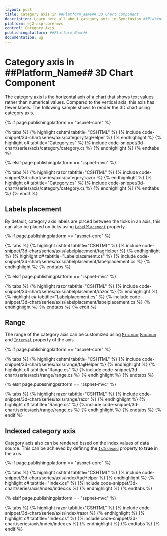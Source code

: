 ```yaml
---
layout: post
title: Category axis in ##Platform_Name## 3D Chart Component
description: Learn here all about category axis in Syncfusion ##Platform_Name## 3D Chart component of Syncfusion Essential JS 2 and more.
platform: ej2-asp-core-mvc
control: Category Axis
publishingplatform: ##Platform_Name##
documentation: ug
---
```



# Category axis in ##Platform_Name## 3D Chart Component

The category axis is the horizontal axis of a chart that shows text values rather than numerical values. Compared to the vertical axis, this axis has fewer labels. The following sample shows to render the 3D chart using category axis.

{% if page.publishingplatform == "aspnet-core" %}

{% tabs %}
{% highlight cshtml tabtitle="CSHTML" %}
{% include code-snippet/3d-chart/series/axis/category/tagHelper %}
{% endhighlight %}
{% highlight c# tabtitle="Category.cs" %}
{% include code-snippet/3d-chart/series/axis/category/category.cs %}
{% endhighlight %}
{% endtabs %}

{% elsif page.publishingplatform == "aspnet-mvc" %}

{% tabs %}
{% highlight razor tabtitle="CSHTML" %}
{% include code-snippet/3d-chart/series/axis/category/razor %}
{% endhighlight %}
{% highlight c# tabtitle="Category.cs" %}
{% include code-snippet/3d-chart/series/axis/category/category.cs %}
{% endhighlight %}
{% endtabs %}
{% endif %}



## Labels placement

By default, category axis labels are placed between the ticks in an axis, this can also be placed on ticks using [`LabelPlacement`](https://help.syncfusion.com/cr/aspnetmvc-js2/Syncfusion.EJ2.Charts.Chart3DAxis.html#Syncfusion_EJ2_Charts_Chart3DAxis_LabelPlacement) property.

{% if page.publishingplatform == "aspnet-core" %}

{% tabs %}
{% highlight cshtml tabtitle="CSHTML" %}
{% include code-snippet/3d-chart/series/axis/labelplacement/tagHelper %}
{% endhighlight %}
{% highlight c# tabtitle="Labelplacement.cs" %}
{% include code-snippet/3d-chart/series/axis/labelplacement/labelplacement.cs %}
{% endhighlight %}
{% endtabs %}

{% elsif page.publishingplatform == "aspnet-mvc" %}

{% tabs %}
{% highlight razor tabtitle="CSHTML" %}
{% include code-snippet/3d-chart/series/axis/labelplacement/razor %}
{% endhighlight %}
{% highlight c# tabtitle="Labelplacement.cs" %}
{% include code-snippet/3d-chart/series/axis/labelplacement/labelplacement.cs %}
{% endhighlight %}
{% endtabs %}
{% endif %}



## Range

The range of the category axis can be customized using [`Minimum`](https://help.syncfusion.com/cr/aspnetmvc-js2/Syncfusion.EJ2.Charts.Chart3DAxis.html#Syncfusion_EJ2_Charts_Chart3DAxis_Minimum), [`Maximum`](https://help.syncfusion.com/cr/aspnetmvc-js2/Syncfusion.EJ2.Charts.Chart3DAxis.html#Syncfusion_EJ2_Charts_Chart3DAxis_Maximum) and [`Interval`](https://help.syncfusion.com/cr/aspnetmvc-js2/Syncfusion.EJ2.Charts.Chart3DAxis.html#Syncfusion_EJ2_Charts_Chart3DAxis_Interval) property of the axis.

{% if page.publishingplatform == "aspnet-core" %}

{% tabs %}
{% highlight cshtml tabtitle="CSHTML" %}
{% include code-snippet/3d-chart/series/axis/range/tagHelper %}
{% endhighlight %}
{% highlight c# tabtitle="Range.cs" %}
{% include code-snippet/3d-chart/series/axis/range/range.cs %}
{% endhighlight %}
{% endtabs %}

{% elsif page.publishingplatform == "aspnet-mvc" %}

{% tabs %}
{% highlight razor tabtitle="CSHTML" %}
{% include code-snippet/3d-chart/series/axis/range/razor %}
{% endhighlight %}
{% highlight c# tabtitle="Range.cs" %}
{% include code-snippet/3d-chart/series/axis/range/range.cs %}
{% endhighlight %}
{% endtabs %}
{% endif %}



## Indexed category axis

Category axis also can be rendered based on the index values of data source. This can be achieved by defining the [`IsIndexed`](https://help.syncfusion.com/cr/aspnetmvc-js2/Syncfusion.EJ2.Charts.Chart3DAxis.html#Syncfusion_EJ2_Charts_Chart3DAxis_IsIndexed) property to **true** in the axis.

{% if page.publishingplatform == "aspnet-core" %}

{% tabs %}
{% highlight cshtml tabtitle="CSHTML" %}
{% include code-snippet/3d-chart/series/axis/index/tagHelper %}
{% endhighlight %}
{% highlight c# tabtitle="Index.cs" %}
{% include code-snippet/3d-chart/series/axis/index/index.cs %}
{% endhighlight %}
{% endtabs %}

{% elsif page.publishingplatform == "aspnet-mvc" %}

{% tabs %}
{% highlight razor tabtitle="CSHTML" %}
{% include code-snippet/3d-chart/series/axis/index/razor %}
{% endhighlight %}
{% highlight c# tabtitle="Index.cs" %}
{% include code-snippet/3d-chart/series/axis/index/index.cs %}
{% endhighlight %}
{% endtabs %}
{% endif %}

